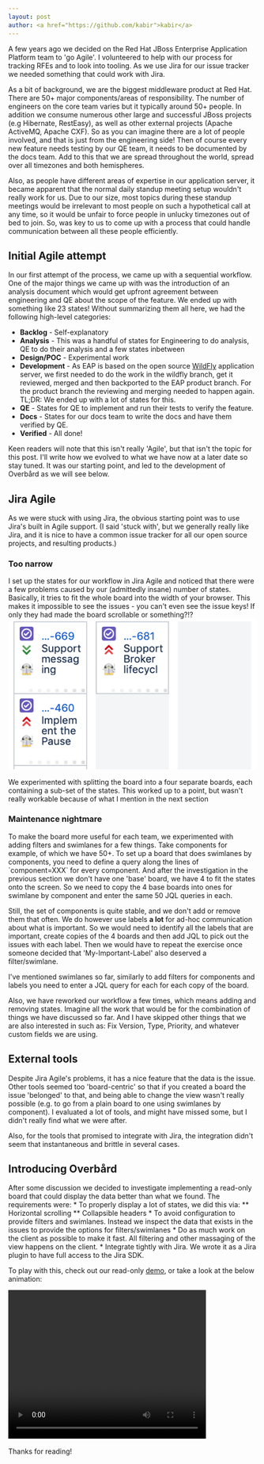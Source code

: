 ```yaml
---
layout: post
author: <a href="https://github.com/kabir">kabir</a>
---
```

A few years ago we decided on the Red Hat JBoss Enterprise Application Platform team to 'go Agile'. I volunteered to
help with our process for tracking RFEs and to look into tooling. As we use Jira for our issue tracker we needed 
something that could work with Jira.

As a bit of background, we are the biggest middleware product at Red Hat. There are 50+ major components/areas of 
responsibility. The number of
engineers on the core team varies but it typically around 50+ people. In addition we consume numerous other large and 
successful JBoss projects (e.g Hibernate, RestEasy), as well as other external projects (Apache ActiveMQ, Apache CXF).
So as you can imagine there are a lot of people involved, and that is just from the engineering side! Then of course
every new feature needs testing by our QE team, it needs to be documented by the docs team. Add to this that we are 
spread throughout the world, spread over all timezones and both hemispheres.

Also, as people have different areas of expertise in our application server, it became apparent that the normal daily
standup meeting setup wouldn't really work for us. Due to our size, most topics during these standup meetings would
be irrelevant to most people on such a hypothetical call at any time, so it would be unfair to force people in unlucky
timezones out of bed to join. So, was key to us to come up with a process that could handle communication between all 
these people efficiently.

<h2>Initial Agile attempt</h2>
In our first attempt of the process, we came up with a sequential workflow. One of the major things we came up with 
was the introduction of an analysis document which would get upfront agreement between engineering and QE about the
scope of the feature. We ended up with something like 23 states! Without summarizing them all here, we had the 
following high-level categories:
<ul>
    <li><b>Backlog</b> - Self-explanatory</li>
    <li><b>Analysis</b> - This was a handful of states for Engineering to do analysis, QE to do their analysis and a 
    few states inbetween</li> 
    <li><b>Design/POC</b> - Experimental work</li>
    <li><b>Development</b> - As EAP is based on the open source <a href="http://wildfly.org">WildFly</a> application 
    server, we first needed to do the work in the wildfly branch, get it reviewed, merged and then backported to the 
    EAP product branch. For the product branch the reviewing and merging needed to happen again. TL;DR: We ended up
    with a lot of states for this.</li>
    <li><b>QE</b> - States for QE to implement and run their tests to verify the feature.</li>
    <li><b>Docs</b> - States for our docs team to write the docs and have them verified by QE.</li>
    <li><b>Verified</b> - All done!</li>
</ul>
    
Keen readers will note that this isn't really 'Agile', but that isn't the topic for this post. I'll write how we evolved
to what we have now at a later date so stay tuned. It was our starting point, and led to the development of Overbård as
we will see below.

<h2>Jira Agile</h2>
As we were stuck with using Jira, the obvious starting point was to use Jira's built in Agile support. (I said 'stuck with',
but we generally really like Jira, and it is nice to have a common issue tracker for all our open source projects, and
resulting products.)

<h3>Too narrow</h3>
I set up the states for our workflow in Jira Agile and noticed that there were a few problems caused by our 
(admittedly insane) number of states. Basically, it tries to fit the whole board into the width of your browser. 
This makes it impossible to see the issues - you can't even see the issue keys! If only they had made the board
scrollable or something?!?

<img src="/assets/images/posts/2019-02-27-why-we-wrote-overbaard/jira-agile.png"/>

We experimented with splitting the board into a four separate boards, each containing a sub-set of the states. This 
worked up to a point, but wasn't really workable because of what I mention in the next section 

<h3>Maintenance nightmare</h3>
To make the board more useful for each team, we experimented with adding filters and swimlanes for a few things. Take 
components for example, of which we have 50+. To set up a board that does swimlanes by components, you need to define
a query along the lines of `component=XXX` for every component. And after the investigation in the previous section 
we don't have one 'base' board, we have 4 to fit the states onto the screen. So we need to copy the 4 base boards into
ones for swimlane by component and enter the same 50 JQL queries in each.

Still, the set of components is quite stable, and we don't add or remove them that often. We do however use labels 
**a lot** for ad-hoc communication about what is important. So we would need to identify all the labels that are 
important, create copies of the 4 boards and then add JQL to pick out the issues with each label. Then we would have to 
repeat the exercise once someone decided that 'My-Important-Label' also deserved a filter/swimlane.

I've mentioned swimlanes so far, similarly to add filters for components and labels you need to enter a JQL query for 
each for each copy of the board. 

Also, we have reworked our workflow a few times, which means adding and removing states. Imagine all the work that would be
for the combination of things we have discussed so far. And I have skipped other things that we are also interested in such as:
Fix Version, Type, Priority, and whatever custom fields we are using.


<h2>External tools</h2>
Despite Jira Agile's problems, it has a nice feature that the data is the issue. Other tools seemed too 'board-centric'
so that if you created a board the issue 'belonged' to that, and being able to change the view wasn't really possible
(e.g. to go from a plain board to one using swimlanes by component). I evaluated a lot of tools, and might have missed
some, but I didn't really find what we were after.

Also, for the tools that promised to integrate with Jira, the integration didn't seem that instantaneous and brittle in
several cases.

<h2>Introducing Overbård</h2>
After some discussion we decided to investigate implementing a read-only board that could display 
the data better than what we found. The requirements were:
* To properly display a lot of states, we did this via:
** Horizontal scrolling
** Collapsible headers
* To avoid configuration to provide filters and swimlanes. Instead we inspect the data that exists in the issues to 
provide the options for filters/swimlanes
* Do as much work on the client as possible to make it fast. All filtering and other massaging of the view happens
on the client.
* Integrate tightly with Jira. We wrote it as a Jira plugin to have full access to the Jira SDK.

To play with this, check out our read-only <a href="https://overbaard.github.io/demo" target="_blank">demo</a>, or 
take a look at the below animation:

<video autoplay="autoplay" loop="loop" width="400" height="300" align="center">
  <source src="/assets/images/posts/2019-02-27-why-we-wrote-overbaard/animated.mp4" type="video/mp4" />
  <!-- <img src="video.gif" width="400" height="300" /> -->
</video>
  

Thanks for reading!








